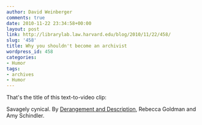 ```yaml
---
author: David Weinberger
comments: true
date: 2010-11-22 23:34:58+00:00
layout: post
link: http://librarylab.law.harvard.edu/blog/2010/11/22/458/
slug: '458'
title: Why you shouldn't become an archivist
wordpress_id: 458
categories:
- Humor
tags:
- archives
- Humor
---
```


That's the title of this text-to-video clip:



Savagely cynical. By [Derangement and Description](http://derangementanddescription.wordpress.com/2010/11/19/why-you-shouldnt-become-an-archivist-the-video/), Rebecca Goldman and Amy Schindler. 
